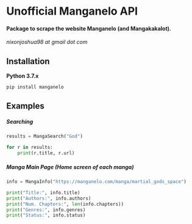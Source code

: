 # Unofficial Manganelo API

#### Package to scrape the website Manganelo (and Mangakakalot).

_nixonjoshua98 at gmail dot com_

## Installation

**Python 3.7.x**
```cmd
pip install manganelo
```

## Examples
##### Searching

```python
results = MangaSearch("God")

for r in results:
    print(r.title, r.url)
```

##### Manga Main Page (Home screen of each manga)

```python
info = MangaInfo("https://manganelo.com/manga/martial_gods_space")

print("Title:", info.title)
print("Authors:", info.authors)
print("Num. Chapters:", len(info.chapters))
print("Genres:", info.genres)
print("Status:", info.status)
```